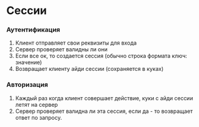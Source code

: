 # Сессии

### Аутентификация 

1) Клиент отправляет свои реквизиты для входа
2) Сервер проверяет валидны ли они
3) Если все ок, то создается сессия (обычно строка формата ключ: значение)
4) Возвращает клиенту айди сессии (сохраняется в куках)

### Авторизация
1) Каждый раз когда клиент совершает действие, куки с айди сессии летят на сервер
2) Сервер проверяет валидна ли эта сессия, если да - то возвращает ответ по запросу. 